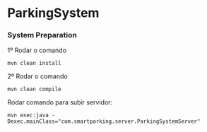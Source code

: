 # ParkingSystem

### System Preparation

1º Rodar o comando 
```
mvn clean install
```
2º Rodar o comando 
```
mvn clean compile
```


Rodar comando para subir servidor:
``` 
mvn exec:java -Dexec.mainClass="com.smartparking.server.ParkingSystemServer" 
```

 

